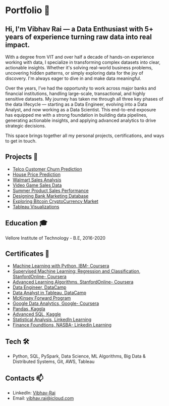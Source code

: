 # Portfolio 💼
## Hi, I'm Vibhav Rai — a Data Enthusiast with 5+ years of experience turning raw data into real impact.
With a degree from VIT and over half a decade of hands-on experience working with data, I specialize in transforming complex datasets into clear, actionable insights. Whether it's solving real-world business problems, uncovering hidden patterns, or simply exploring data for the joy of discovery. I'm always eager to dive in and make data meaningful.

Over the years, I’ve had the opportunity to work across major banks and financial institutions, handling large-scale, transactional, and highly sensitive datasets. My journey has taken me through all three key phases of the data lifecycle — starting as a Data Engineer, evolving into a Data Analyst, and now working as a Data Scientist. This end-to-end exposure has equipped me with a strong foundation in building data pipelines, generating actionable insights, and applying advanced analytics to drive strategic decisions.

This space brings together all my personal projects, certifications, and ways to get in touch.

## Projects 🚧
  - [Telco Customer Churn Prediction](https://github.com/vibhav-rai/TelcoCustomerChurnPrediction/blob/main/telcocustomerchurnprediction.ipynb)
  - [House Price Prediction](https://github.com/vibhav-rai/HousePricePrediction/blob/main/housingpriceprediction.ipynb)
  - [Walmart Sales Analysis](https://github.com/vibhav-rai/WalmartSalesAnalysis/blob/main/walmart-sales-analysis.ipynb)
  - [Video Game Sales Data](https://github.com/vibhav-rai/VideoGameSalesData)
  - [Summer Product Sales Performance](https://github.com/vibhav-rai/SummerProductSalesPerformance)
  - [Designing Bank Marketing Database](https://github.com/vibhav-rai/DesigningBankMarketingDatabase)
  - [Exploring Bitcoin CryptoCurrency Market](https://github.com/vibhav-rai/ExploringBitcoinCryptoCurrencyMarket/tree/main)
  - [Tableau Visualizations](https://public.tableau.com/app/profile/vibhavrai/vizzes)

## Education 🎓
Vellore Institute of Technology - B.E, 2016-2020

## Certificates 🏅
- [Machine Learning with Python, IBM- Coursera](https://www.coursera.org/account/accomplishments/verify/S6HJ495YJ2QX)
- [Supervised Machine Learning: Regression and Classification, StanfordOnline- Coursera](https://www.coursera.org/account/accomplishments/verify/3BDDUJRSGA4G)
- [Advanced Learning Algorithms, StanfordOnline- Coursera](https://www.coursera.org/account/accomplishments/verify/84ZL9YFLPFRC)
- [Data Engineer, DataCamp](https://www.datacamp.com/completed/statement-of-accomplishment/track/78804ea8cf8021a4d23bdbb0d91181deef7b9f02)
- [Data Analyst in Tableau, DataCamp](https://www.datacamp.com/completed/statement-of-accomplishment/track/bda914d7dd7cc5041a52118ecae318dfa5b9e3b3)
- [McKinsey Forward Program](https://www.credly.com/badges/54f79956-ecdb-47c6-918c-7908069485c6/public_url)
- [Google Data Analytics, Google- Coursera](https://www.coursera.org/account/accomplishments/specialization/certificate/PFE6HQM4YD5C)
- [Pandas, Kaggla](https://www.kaggle.com/learn/certification/vibhavrai/pandas)
- [Advanced SQL, Kaggle](https://www.kaggle.com/learn/certification/vibhavrai/advanced-sql)
- [Statistical Analysis, LinkedIn Learning](https://www.linkedin.com/learning/certificates/7f07807dd76925de9a0d77fd98055f14b72f646324ec0049e842cb4a11acf9de?trk=backfilled_certificate&lipi=urn%3Ali%3Apage%3Ad_flagship3_profile_view_base_certifications_details%3B%2BVbQMzNoSeaNb%2BZwDLAv5A%3D%3D)
- [Finance Foundtions, NASBA- Linkedin Learning](https://www.linkedin.com/learning/certificates/fefc93542031dcab6ae8bb2a13b0dce29325989f3840cd1f5574868d08ccaaf4?trk=share_certificate&lipi=urn%3Ali%3Apage%3Ad_flagship3_profile_view_base_certifications_details%3BYPb84F7HTD6gNHJUS6PXxA%3D%3D)

## Tech 🛠️
- Python, SQL, PySpark, Data Science, ML Algorithms, Big Data & Distributed Systems, Git, AWS, Tableau

## Contacts 📫
- LinkedIn: [Vibhav-Rai](https://www.linkedin.com/in/rai-vibhav/)
- Email: vibhav.rai@icloud.com
